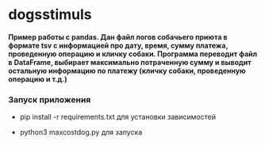 # dogsstimuls
#### Пример работы с pandas. Дан файл логов собачьего приюта в формате tsv с информацией про дату, вpемя, сумму платежа, проведенную операцию и кличку собаки. Программа переводит файл в DataFrame, выбирает максимально потраченную сумму и выводит остальную информацию по платежу (кличку собаки, проведенную операцию и т.д.) 

### Запуск приложения
- pip install -r requirements.txt для установки зависимостей
+ python3 maxcostdog.py для запускa
